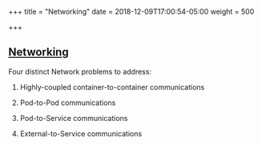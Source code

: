 +++
title = "Networking"
date = 2018-12-09T17:00:54-05:00
weight = 500

+++

## [Networking](https://kubernetes.io/docs/concepts/cluster-administration/networking/)

Four distinct Network problems to address: 

1. Highly-coupled container-to-container communications

2. Pod-to-Pod communications

3. Pod-to-Service communications

4. External-to-Service communications
